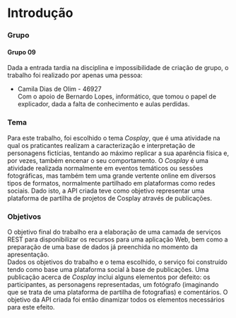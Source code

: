 # Introdução

### Grupo
#### Grupo 09
Dada a entrada tardia na disciplina e impossibilidade de criação de grupo, o trabalho foi realizado por apenas uma pessoa:
- Camila Dias de Olim - 46927  
Com o apoio de Bernardo Lopes, informático, que tomou o papel de explicador, dada a falta de conhecimento e aulas perdidas. 
  
### Tema
Para este trabalho, foi escolhido o tema _Cosplay_, que é uma atividade na qual os praticantes realizam a caracterização e interpretação de personagens fictícias, tentando ao máximo replicar a sua aparência física e, por vezes, também encenar o seu comportamento. O _Cosplay_ é uma atividade realizada normalmente em eventos temáticos ou sessões fotográficas, mas também tem uma grande vertente online em diversos tipos de formatos, normalmente partilhado em plataformas como redes sociais. Dado isto, a API criada teve como objetivo representar uma plataforma de partilha de projetos de Cosplay através de publicações.

### Objetivos
O objetivo final do trabalho era a elaboração de uma camada de serviços REST para disponibilizar os recursos para uma aplicação Web, bem como a preparação de uma base de dados já preenchida no momento da apresentação.   
Dados os objetivos do trabalho e o tema escolhido, o serviço foi construído tendo como base uma plataforma social à base de publicações. Uma publicação acerca de _Cosplay_ inclui alguns elementos por defeito: os participantes, as personagens representadas, um fotógrafo (imaginando que se trata de uma plataforma de partilha de fotografias) e comentários. O objetivo da API criada foi então dinamizar todos os elementos necessários para este efeito.

